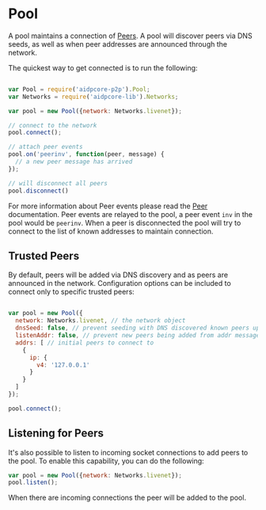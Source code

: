 # Pool
A pool maintains a connection of [Peers](peer.md). A pool will discover peers via DNS seeds, as well as when peer addresses are announced through the network.

The quickest way to get connected is to run the following:

```javascript

var Pool = require('aidpcore-p2p').Pool;
var Networks = require('aidpcore-lib').Networks;

var pool = new Pool({network: Networks.livenet});

// connect to the network
pool.connect();

// attach peer events
pool.on('peerinv', function(peer, message) {
  // a new peer message has arrived
});

// will disconnect all peers
pool.disconnect()
```

For more information about Peer events please read the [Peer](peer.md) documentation. Peer events are relayed to the pool, a peer event `inv` in the pool would be `peerinv`. When a peer is disconnected the pool will try to connect to the list of known addresses to maintain connection.

## Trusted Peers
By default, peers will be added via DNS discovery and as peers are announced in the network. Configuration options can be included to connect only to specific trusted peers:

```javascript

var pool = new Pool({
  network: Networks.livenet, // the network object
  dnsSeed: false, // prevent seeding with DNS discovered known peers upon connecting
  listenAddr: false, // prevent new peers being added from addr messages
  addrs: [ // initial peers to connect to
    {
      ip: {
        v4: '127.0.0.1'
      }
    }
  ]
});

pool.connect();
```

## Listening for Peers
It's also possible to listen to incoming socket connections to add peers to the pool. To enable this capability, you can do the following:

```javascript
var pool = new Pool({network: Networks.livenet});
pool.listen();
```

When there are incoming connections the peer will be added to the pool.
